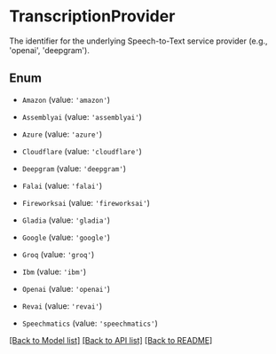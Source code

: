 # TranscriptionProvider

The identifier for the underlying Speech-to-Text service provider (e.g., \'openai\', \'deepgram\').

## Enum

* `Amazon` (value: `'amazon'`)

* `Assemblyai` (value: `'assemblyai'`)

* `Azure` (value: `'azure'`)

* `Cloudflare` (value: `'cloudflare'`)

* `Deepgram` (value: `'deepgram'`)

* `Falai` (value: `'falai'`)

* `Fireworksai` (value: `'fireworksai'`)

* `Gladia` (value: `'gladia'`)

* `Google` (value: `'google'`)

* `Groq` (value: `'groq'`)

* `Ibm` (value: `'ibm'`)

* `Openai` (value: `'openai'`)

* `Revai` (value: `'revai'`)

* `Speechmatics` (value: `'speechmatics'`)

[[Back to Model list]](../README.md#documentation-for-models) [[Back to API list]](../README.md#documentation-for-api-endpoints) [[Back to README]](../README.md)
